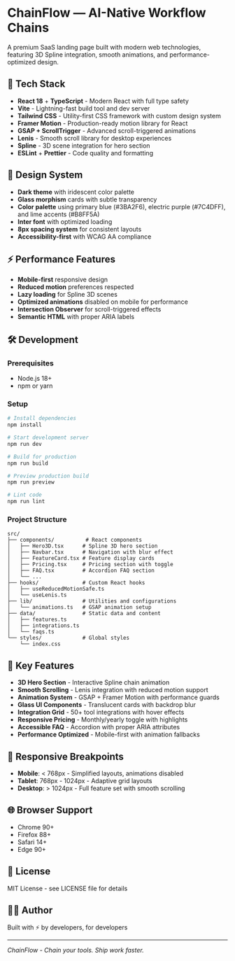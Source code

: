 # ChainFlow — AI-Native Workflow Chains

A premium SaaS landing page built with modern web technologies, featuring 3D Spline integration, smooth animations, and performance-optimized design.

## 🚀 Tech Stack

- **React 18** + **TypeScript** - Modern React with full type safety
- **Vite** - Lightning-fast build tool and dev server
- **Tailwind CSS** - Utility-first CSS framework with custom design system
- **Framer Motion** - Production-ready motion library for React
- **GSAP + ScrollTrigger** - Advanced scroll-triggered animations
- **Lenis** - Smooth scroll library for desktop experiences
- **Spline** - 3D scene integration for hero section
- **ESLint** + **Prettier** - Code quality and formatting

## 🎨 Design System

- **Dark theme** with iridescent color palette
- **Glass morphism** cards with subtle transparency
- **Color palette** using primary blue (#3BA2F6), electric purple (#7C4DFF), and lime accents (#B8FF5A)
- **Inter font** with optimized loading
- **8px spacing system** for consistent layouts
- **Accessibility-first** with WCAG AA compliance

## ⚡ Performance Features

- **Mobile-first** responsive design
- **Reduced motion** preferences respected
- **Lazy loading** for Spline 3D scenes
- **Optimized animations** disabled on mobile for performance
- **Intersection Observer** for scroll-triggered effects
- **Semantic HTML** with proper ARIA labels

## 🛠 Development

### Prerequisites

- Node.js 18+ 
- npm or yarn

### Setup

```bash
# Install dependencies
npm install

# Start development server
npm run dev

# Build for production
npm run build

# Preview production build
npm run preview

# Lint code
npm run lint
```

### Project Structure

```
src/
├── components/          # React components
│   ├── Hero3D.tsx      # Spline 3D hero section
│   ├── Navbar.tsx      # Navigation with blur effect
│   ├── FeatureCard.tsx # Feature display cards
│   ├── Pricing.tsx     # Pricing section with toggle
│   ├── FAQ.tsx         # Accordion FAQ section
│   └── ...
├── hooks/              # Custom React hooks
│   ├── useReducedMotionSafe.ts
│   └── useLenis.ts
├── lib/                # Utilities and configurations
│   └── animations.ts   # GSAP animation setup
├── data/               # Static data and content
│   ├── features.ts
│   ├── integrations.ts
│   └── faqs.ts
└── styles/             # Global styles
    └── index.css
```

## 🎯 Key Features

- **3D Hero Section** - Interactive Spline chain animation
- **Smooth Scrolling** - Lenis integration with reduced motion support  
- **Animation System** - GSAP + Framer Motion with performance guards
- **Glass UI Components** - Translucent cards with backdrop blur
- **Integration Grid** - 50+ tool integrations with hover effects
- **Responsive Pricing** - Monthly/yearly toggle with highlights
- **Accessible FAQ** - Accordion with proper ARIA attributes
- **Performance Optimized** - Mobile-first with animation fallbacks

## 📱 Responsive Breakpoints

- **Mobile**: < 768px - Simplified layouts, animations disabled
- **Tablet**: 768px - 1024px - Adaptive grid layouts
- **Desktop**: > 1024px - Full feature set with smooth scrolling

## 🌐 Browser Support

- Chrome 90+
- Firefox 88+
- Safari 14+
- Edge 90+

## 📄 License

MIT License - see LICENSE file for details

## 👨‍💻 Author

Built with ⚡ by developers, for developers

---

*ChainFlow - Chain your tools. Ship work faster.*